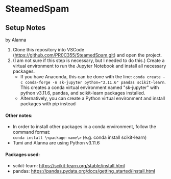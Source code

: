 # SteamedSpam

## Setup Notes

by Alanna

1. Clone this repository into VSCode (https://github.com/PR0C355/SteamedSpam.git) and open the project.
2. (I am not sure if this step is necessary, but I needed to do this.) Create a virtual environment to run the Jupyter Notebook and install all necessary packages.
   - If you have Anaconda, this can be done with the line: `conda create -c conda-forge -n sk-jupyter python="3.11.6" pandas scikit-learn`. This creates a conda virtual environment named "sk-jupyter" with python v3.11.6, pandas, and scikit-learn packages installed.
   - Alternatively, you can create a Python virtual environment and install packages with pip instead

#### Other notes:

- In order to install other packages in a conda environment, follow the command format:  
  `conda install \<package-name\>` (e.g. conda install scikit-learn)
- Tumi and Alanna are using Python v3.11.6

#### Packages used:

- scikit-learn: https://scikit-learn.org/stable/install.html
- pandas: https://pandas.pydata.org/docs/getting_started/install.html
